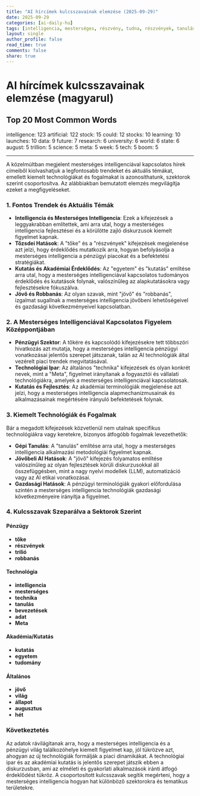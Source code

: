 ```yaml
---
title: "AI hírcímek kulcsszavainak elemzése (2025-09-29)"
date: 2025-09-29
categories: [ai-daily-hu]
tags: [intelligencia, mesterséges, részvény, tudna, részvények, tanulás, indulások, adat, jövő, kutatás, egyetem, világ, állam, augusztus, trilió, tudomány, meta, hét, tech, boom]
layout: single
author_profile: false
read_time: true
comments: false
share: true
---
```


# AI hírcímek kulcsszavainak elemzése (magyarul)

## Top 20 Most Common Words

intelligence: 123
artificial: 122
stock: 15
could: 12
stocks: 10
learning: 10
launches: 10
data: 9
future: 7
research: 6
university: 6
world: 6
state: 6
august: 5
trillion: 5
science: 5
meta: 5
week: 5
tech: 5
boom: 5

---

A közelmúltban megjelent mesterséges intelligenciával kapcsolatos hírek címeiből kiolvashatjuk a legfontosabb trendeket és aktuális témákat, emellett kiemelt technológiákat és fogalmakat is azonosíthatunk, szektorok szerint csoportosítva. Az alábbiakban bemutatott elemzés megvilágítja ezeket a megfigyeléseket.

### 1. Fontos Trendek és Aktuális Témák
- **Intelligencia és Mesterséges Intelligencia**: Ezek a kifejezések a leggyakrabban említettek, ami arra utal, hogy a mesterséges intelligencia fejlesztései és a körülötte zajló diskurzusok kiemelt figyelmet kapnak.
- **Tőzsdei Hatások**: A "tőke" és a "részvények" kifejezések megjelenése azt jelzi, hogy érdeklődés mutatkozik arra, hogyan befolyásolja a mesterséges intelligencia a pénzügyi piacokat és a befektetési stratégiákat.
- **Kutatás és Akadémiai Érdeklődés**: Az "egyetem" és "kutatás" említése arra utal, hogy a mesterséges intelligenciával kapcsolatos tudományos érdeklődés és kutatások folynak, valószínűleg az alapkutatásokra vagy fejlesztésekre fókuszálva.
- **Jövő és Robbanás**: Az olyan szavak, mint "jövő" és "robbanás", izgalmat sugallnak a mesterséges intelligencia jövőbeni lehetőségeivel és gazdasági következményeivel kapcsolatban.

### 2. A Mesterséges Intelligenciával Kapcsolatos Figyelem Középpontjában
- **Pénzügyi Szektor**: A tőkére és kapcsolódó kifejezésekre tett többszöri hivatkozás azt mutatja, hogy a mesterséges intelligencia pénzügyi vonatkozásai jelentős szerepet játszanak, talán az AI technológiák által vezérelt piaci trendek megvitatásával.
- **Technológiai Ipar**: Az általános "technika" kifejezések és olyan konkrét nevek, mint a "Meta", figyelmet irányítanak a fogyasztói és vállalati technológiákra, amelyek a mesterséges intelligenciával kapcsolatosak.
- **Kutatás és Fejlesztés**: Az akadémiai terminológiák megjelenése azt jelzi, hogy a mesterséges intelligencia alapmechanizmusainak és alkalmazásainak megértésére irányuló befektetések folynak.

### 3. Kiemelt Technológiák és Fogalmak
Bár a megadott kifejezések közvetlenül nem utalnak specifikus technológiákra vagy keretekre, bizonyos átfogóbb fogalmak levezethetők:
- **Gépi Tanulás**: A "tanulás" említése arra utal, hogy a mesterséges intelligencia alkalmazási metodológiái figyelmet kapnak.
- **Jövőbeli AI Hatások**: A "jövő" kifejezés folyamatos említése valószínűleg az olyan fejlesztések körüli diskurzusokkal áll összefüggésben, mint a nagy nyelvi modellek (LLM), automatizáció vagy az AI etikai vonatkozásai.
- **Gazdasági Hatások**: A pénzügyi terminológiák gyakori előfordulása szintén a mesterséges intelligencia technológiák gazdasági következményeire irányítja a figyelmet.

### 4. Kulcsszavak Szeparálva a Sektorok Szerint

#### Pénzügy
- **tőke**
- **részvények**
- **trilió**
- **robbanás**

#### Technológia
- **intelligencia**
- **mesterséges**
- **technika**
- **tanulás**
- **bevezetések**
- **adat**
- **Meta**
  
#### Akadémia/Kutatás
- **kutatás**
- **egyetem**
- **tudomány**

#### Általános
- **jövő**
- **világ**
- **állapot**
- **augusztus**
- **hét**

### Következtetés
Az adatok rávilágítanak arra, hogy a mesterséges intelligencia és a pénzügyi világ találkozóhelye kiemelt figyelmet kap, jól tükrözve azt, ahogyan az új technológiák formálják a piaci dinamikákat. A technológiai ipar és az akadémiai kutatás is jelentős szerepet játszik ebben a diskurzusban, ami az elméleti és gyakorlati alkalmazások iránti átfogó érdeklődést tükröz. A csoportosított kulcsszavak segítik megérteni, hogy a mesterséges intelligencia hogyan hat különböző szektorokra és tematikus területekre.